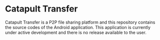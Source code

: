 # Catapult Transfer
Catapult Transfer is a P2P file sharing platform and this repository contains the source codes of the Android application.
This application is currently under active development and there is no release available to the user.
